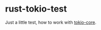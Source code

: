 # rust-tokio-test

Just a little test, how to work with [tokio-core](https://github.com/tokio-rs/tokio-core).